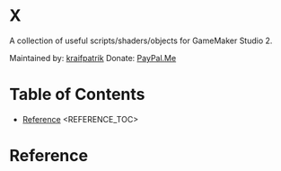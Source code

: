 # X
A collection of useful scripts/shaders/objects for GameMaker Studio 2.

Maintained by: [kraifpatrik](https://github.com/kraifpatrik)
Donate: [PayPal.Me](https://www.paypal.me/kraifpatrik/1usd)

# Table of Contents
- [Reference](#reference) 
<REFERENCE_TOC>

# Reference
<REFERENCE>